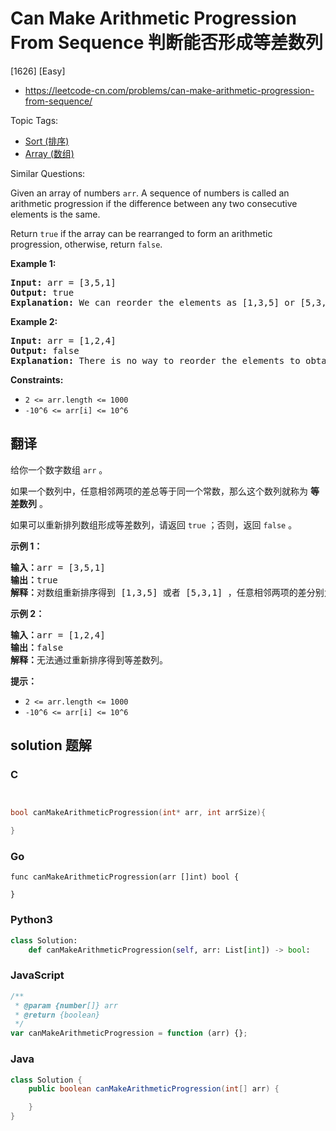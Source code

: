 # Can Make Arithmetic Progression From Sequence 判断能否形成等差数列

[1626] [Easy]

- https://leetcode-cn.com/problems/can-make-arithmetic-progression-from-sequence/

Topic Tags:

- [Sort (排序)](https://leetcode-cn.com/tag/sort/)
- [Array (数组)](https://leetcode-cn.com/tag/array/)

Similar Questions:

Given an array of numbers `arr`. A sequence of numbers is called an arithmetic progression if the difference between any two consecutive elements is the same.

Return `true` if the array can be rearranged to form an arithmetic progression, otherwise, return `false`.

**Example 1:**

<pre><strong>Input:</strong> arr = [3,5,1]
<strong>Output:</strong> true
<strong>Explanation: </strong>We can reorder the elements as [1,3,5] or [5,3,1] with differences 2 and -2 respectively, between each consecutive elements.
</pre>

**Example 2:**

<pre><strong>Input:</strong> arr = [1,2,4]
<strong>Output:</strong> false
<strong>Explanation: </strong>There is no way to reorder the elements to obtain an arithmetic progression.
</pre>

**Constraints:**

- `2 <= arr.length <= 1000`
- `-10^6 <= arr[i] <= 10^6`

## 翻译

给你一个数字数组 `arr` 。

如果一个数列中，任意相邻两项的差总等于同一个常数，那么这个数列就称为 **等差数列** 。

如果可以重新排列数组形成等差数列，请返回 `true` ；否则，返回 `false` 。

**示例 1：**

<pre><strong>输入：</strong>arr = [3,5,1]
<strong>输出：</strong>true
<strong>解释：</strong>对数组重新排序得到 [1,3,5] 或者 [5,3,1] ，任意相邻两项的差分别为 2 或 -2 ，可以形成等差数列。
</pre>

**示例 2：**

<pre><strong>输入：</strong>arr = [1,2,4]
<strong>输出：</strong>false
<strong>解释：</strong>无法通过重新排序得到等差数列。
</pre>

**提示：**

- `2 <= arr.length <= 1000`
- `-10^6 <= arr[i] <= 10^6`

## solution 题解

### C

```c


bool canMakeArithmeticProgression(int* arr, int arrSize){

}
```

### Go

```golang
func canMakeArithmeticProgression(arr []int) bool {

}
```

### Python3

```python
class Solution:
    def canMakeArithmeticProgression(self, arr: List[int]) -> bool:
```

### JavaScript

```javascript
/**
 * @param {number[]} arr
 * @return {boolean}
 */
var canMakeArithmeticProgression = function (arr) {};
```

### Java

```java
class Solution {
    public boolean canMakeArithmeticProgression(int[] arr) {

    }
}
```
